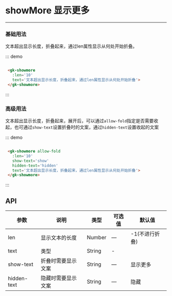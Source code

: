 # showMore 显示更多
----

### 基础用法
文本超出显示长度，折叠起来，通过len属性显示从何处开始折叠。

<div class="demo-block">
  <gk-showmore :len='10' text='文本超出显示长度，折叠起来，通过len属性显示从何处开始折叠。'>
  </gk-showmore>
</div>

::: demo
```html

 <gk-showmore 
   :len='10' 
   text='文本超出显示长度，折叠起来，通过len属性显示从何处开始折叠'>
 </gk-showmore>

```
:::

### 高级用法
文本超出显示长度，折叠起来，展开后，可以通过```allow-fold```指定是否需要收起，也可通过```show-text```设置折叠时的文案，通过```hidden-text```设置收起的文案

<div class="demo-block">
  <gk-showmore 
    allow-fold 
    show-text='show'
    hidden-text='hidden'
    :len='10' 
    text='文本超出显示长度，折叠起来，展开后，可以通过 allowFold 指定是否需要收起'>
  </gk-showmore>
</div>


::: demo
```html

 <gk-showmore allow-fold
   :len='10' 
   show-text='show'
   hidden-text='hidden'
   text='文本超出显示长度，折叠起来，通过len属性显示从何处开始折叠'>
 </gk-showmore>

```
:::

## API

| 参数      | 说明          | 类型      | 可选值                           | 默认值  |
|---------- |-------------- |---------- |--------------------------------  |-------- |
| len | 显示文本的长度 | Number | — | -1(不进行折叠) |
| text | 类型 | String | - |  |
| show-text | 折叠时需要显示文案 | String | — | 显示更多 |
| hidden-text | 隐藏时需要显示文案 | String | — | 隐藏 |
